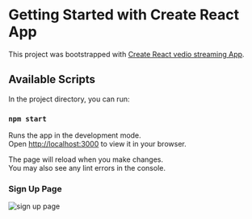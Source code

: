 # Getting Started with Create React App

This project was bootstrapped with [Create React vedio streaming App](https://github.com/facebook/create-react-app).

## Available Scripts

In the project directory, you can run:

### `npm start`

Runs the app in the development mode.\
Open [http://localhost:3000](http://localhost:3000) to view it in your browser.

The page will reload when you make changes.\
You may also see any lint errors in the console.

### Sign Up Page

![sign up page](D:\vedioapp\client\src\assests\signup.jpg)
